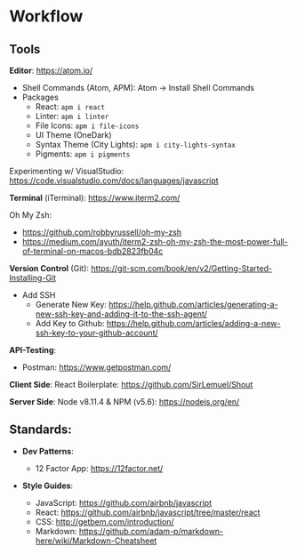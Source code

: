 # Workflow

## Tools
__Editor__: https://atom.io/
* Shell Commands (Atom, APM): Atom -> Install Shell Commands
* Packages
  * React: ```apm i react```
  * Linter: ```apm i linter```
  * File Icons: ```apm i file-icons```
  * UI Theme (OneDark)
  * Syntax Theme (City Lights): ```apm i city-lights-syntax```
  * Pigments: ```apm i pigments```

Experimenting w/ VisualStudio: https://code.visualstudio.com/docs/languages/javascript

__Terminal__ (iTerminal): https://www.iterm2.com/

Oh My Zsh:
* https://github.com/robbyrussell/oh-my-zsh
* https://medium.com/ayuth/iterm2-zsh-oh-my-zsh-the-most-power-full-of-terminal-on-macos-bdb2823fb04c

__Version Control__ (Git): https://git-scm.com/book/en/v2/Getting-Started-Installing-Git
* Add SSH
  * Generate New Key: https://help.github.com/articles/generating-a-new-ssh-key-and-adding-it-to-the-ssh-agent/
  * Add Key to Github: https://help.github.com/articles/adding-a-new-ssh-key-to-your-github-account/

__API-Testing__:
  * Postman: https://www.getpostman.com/

__Client Side__: React Boilerplate: https://github.com/SirLemuel/Shout

__Server Side__: Node v8.11.4 & NPM (v5.6): https://nodejs.org/en/

## Standards:
* __Dev Patterns__:
    * 12 Factor App: https://12factor.net/


* __Style Guides__:
  * JavaScript: https://github.com/airbnb/javascript
  * React: https://github.com/airbnb/javascript/tree/master/react
  * CSS: http://getbem.com/introduction/
  * Markdown: https://github.com/adam-p/markdown-here/wiki/Markdown-Cheatsheet
